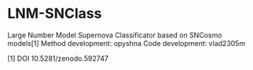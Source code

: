 # LNM-SNClass
Large Number Model Supernova Classificator based on SNCosmo models[1]
Method development: opyshna
Code development: vlad2305m

[1] DOI 10.5281/zenodo.592747
